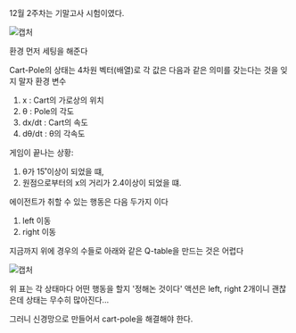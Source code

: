 
12월 2주차는 기말고사 시험이였다.

![캡처](https://user-images.githubusercontent.com/38103094/102557893-9086cb80-410f-11eb-8645-e3560ea9fe3f.PNG)

환경 먼저 세팅을 해준다

Cart-Pole의 상태는 4차원 벡터(배열)로 각 값은 다음과 같은 의미를 갖는다는 것을 잊지 말자
환경 변수
  1. x : Cart의 가로상의 위치
  2. θ : Pole의 각도
  3. dx/dt : Cart의 속도
  4. dθ/dt : θ의 각속도

게임이 끝나는 상황:

1. θ가 15˚이상이 되었을 떄,
2. 원점으로부터의 x의 거리가 2.4이상이 되었을 떄.

에이전트가 취할 수 있는 행동은 다음 두가지 이다

1. left 이동
2. right 이동


지금까지 위에 경우의 수들로 아래와 같은 Q-table을 만드는 것은 어렵다

![캡처](https://user-images.githubusercontent.com/38103094/102559565-81a21800-4113-11eb-877a-8e8841902ddd.PNG)


위 표는 각 상태마다 어떤 행동을 할지 '정해논 것이다'
액션은 left, right 2개이니 괜찮은데 상태는 무수히 많아진다...

그러니 신경망으로 만들어서 cart-pole을 해결해야 한다.

